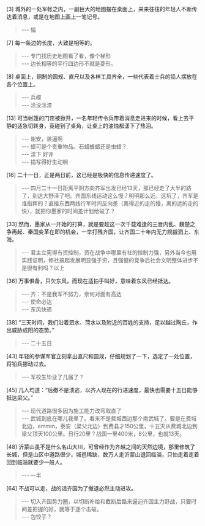 
[3] 城外的一处军帐之内，一副巨大的地图摆在桌面上，来来往往的年轻人不断传达着消息，或是在地图上画上一笔记号。
>--- 幅<br>

[7] 每一条边的长度，大致是相等的。
>--- 专门找历史地图看了看，像个梯形<br>
>--- 边长相等的平行四边形不就是菱形。<br>

[8] 桌面上，铜制的圆规、直尺以及各样工具齐全，一些代表着士兵的铅人摆放在各个位置上。
>--- 兵模<br>
>--- 涂没涂漆<br>

[13] 可当帐篷的门帘被掀开，一名年轻传令兵带着消息走进来的时候，看上去平静的适急切转身，竟碰到了桌角，让桌上的油烛都漾下了热泪。
>--- 谢安，装逼啊<br>
>--- 蜡可是个贵重物品。石蜡蜂蜡还是虫蜡？<br>
>--- 漾下 好评<br>
>--- 描写得好生动啊<br>

[16] 二十一日，正是两日前，这已经是极快的信息传递速度了。
>--- 四月二十一日距离平阴方向齐军出发已经13天，那已经走了大半的路了，到达大野泽了吧。齐国东线运动这么慢？明明那么近。这坑了，齐军是谁指挥的？直接东西两线行军时间反向差（离得近的走的慢，离的远的走的快），就把你墨家的时间差计划给破了？<br>

[33] 然而，墨家从一开始的打算，就是要趁这一次千载难逢的三晋内乱、魏楚之争再起、秦国变革在即的机会，一举打残齐国，让齐国二十年内无力觊觎泗上、东海。
>--- 君主立宪得有资控制，资在战争中哪里有社的控制力强，另外当今也用实践证明，修社搞起发展明显强于资，且强健的竞争后社会文明整体进步不是很有利吗？以上<br>

[36] 万事俱备，只欠东风，而现在适拍手叫好，意味着东风已经抵达。
>--- 齐：不是我军不努力，奈何对面有高达<br>
>--- 使命必达<br>
>--- 东风快递<br>

[38] “三天时间，我们沿着泗水、菏水以及附近的百姓的支持，足以越过陶丘，作出威胁成阳的态势。”
>--- 二十五日<br>

[43] 年轻的参谋军官立刻拿出直尺和圆规，仔细规划了一下，选定了一处位置，将铅兵挪动过去。
>--- 军校生毕业了几届了？<br>

[45] 几人均道：“后撤不是溃逃，以齐人现在的行进速度，最快也需要十五日能够抵达梁父。”
>--- 现代道路很多因为施工能力改弯取直了<br>
>--- 武城到底在哪儿我晕了。看来不是费城西边那个南武城了。要是在费城北边，emmm，泰安（梁父北边）到费县才150公里，十五天从费城北边到梁父顶天100公里。日行20里？战国一里400米，8公里，也就13天。<br>

[48] 沂蒙山虽不是什么名山大川，可曾经作为齐越之间的天然边境，那里修筑了长城，但是山区中道路很少，城邑稀缺，数万人走沂蒙山退回临淄，只怕走着走着回到临淄就要少一般人。
>--- 一半<br>

[64] 不战可以走，战的话齐国为了撤退必然主动进攻。
>--- 切入齐国势力圈，以切断补给和截断后路来逼迫齐国主力野战，只要时间差把握的好，就等于逐个击破。<br>
>--- 包饺子？<br>
